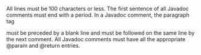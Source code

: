 All lines must be 100 characters or less.
The first sentence of all Javadoc comments must end with a period.
In a Javadoc comment, the paragraph tag <p> must be preceded by a blank line and must be followed on the same line by the next comment.
All Javadoc comments must have all the appropriate @param and @return entries.